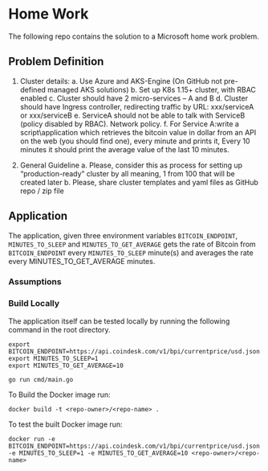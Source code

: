 # Home Work

The following repo contains the solution to a Microsoft home work problem.

## Problem Definition

1. Cluster details:
    a. Use Azure and AKS-Engine  (On GitHub not pre-defined managed AKS solutions)
    b. Set up K8s 1.15+ cluster, with RBAC enabled
    c. Cluster should have 2 micro-services – A and B
    d. Cluster should have Ingress controller, redirecting traffic by URL: xxx/serviceA or xxx/serviceB
    e. ServiceA should not be able to talk with ServiceB (policy disabled by RBAC). Network policy.
    f. For Service A:write a script\application which retrieves the bitcoin value in dollar from an API on the web (you should find one), every minute and prints it, Every 10 minutes it should print the average value of the last 10 minutes.

2. General Guideline
    a. Please, consider this as process for setting up “production-ready” cluster by all meaning, 1 from 100 that will be created later
    b. Please, share cluster templates and yaml files as GitHub repo / zip file

## Application

The application, given three environment variables `BITCOIN_ENDPOINT`, `MINUTES_TO_SLEEP` and `MINUTES_TO_GET_AVERAGE` gets the rate of Bitcoin from `BITCOIN_ENDPOINT` every `MINUTES_TO_SLEEP` minute(s) and averages the rate every MINUTES_TO_GET_AVERAGE minutes.

### Assumptions

### Build Locally

The application itself can be tested locally by running the following command in the root directory.
```
export BITCOIN_ENDPOINT=https://api.coindesk.com/v1/bpi/currentprice/usd.json
export MINUTES_TO_SLEEP=1
export MINUTES_TO_GET_AVERAGE=10

go run cmd/main.go
```
To Build the Docker image run:

`docker build -t <repo-owner>/<repo-name> .` 

To test the built Docker image run:

`docker run -e BITCOIN_ENDPOINT=https://api.coindesk.com/v1/bpi/currentprice/usd.json -e MINUTES_TO_SLEEP=1 -e MINUTES_TO_GET_AVERAGE=10 <repo-owner>/<repo-name>` 
